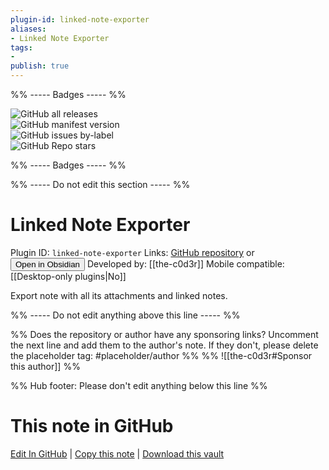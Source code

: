 ```yaml
---
plugin-id: linked-note-exporter
aliases:
- Linked Note Exporter
tags: 
- 
publish: true
---
```


%% ----- Badges ----- %%

![GitHub all releases](https://img.shields.io/github/downloads/the-c0d3r/obsidian-linked-note-exporter/total?color=573E7A&logo=github&style=for-the-badge)   
![GitHub manifest version](https://img.shields.io/github/manifest-json/v/the-c0d3r/obsidian-linked-note-exporter?color=573E7A&logo=github&style=for-the-badge)   
![GitHub issues by-label](https://img.shields.io/github/issues/the-c0d3r/obsidian-linked-note-exporter/help%20wanted?color=573E7A&logo=github&style=for-the-badge)   
![GitHub Repo stars](https://img.shields.io/github/stars/the-c0d3r/obsidian-linked-note-exporter?color=573E7A&logo=github&style=for-the-badge)

%% ----- Badges ----- %%

%% ----- Do not edit this section ----- %%

# Linked Note Exporter

Plugin ID: `linked-note-exporter`
Links: [GitHub repository](https://github.com/the-c0d3r/obsidian-linked-note-exporter) or [<button id=HH>Open in Obsidian</button>](obsidian://show-plugin?id=linked-note-exporter)
Developed by: [[the-c0d3r]]
Mobile compatible: [[Desktop-only plugins|No]]

Export note with all its attachments and linked notes.

%% ----- Do not edit anything above this line ----- %% 

%% Does the repository or author have any sponsoring links? Uncomment the next line and add them to the author's note. If they don't, please delete the placeholder tag: #placeholder/author %%
%% ![[the-c0d3r#Sponsor this author]] %%

%% Hub footer: Please don't edit anything below this line %%

# This note in GitHub

<span class="git-footer">[Edit In GitHub](https://github.dev/obsidian-community/obsidian-hub/blob/main/02%20-%20Community%20Expansions/02.05%20All%20Community%20Expansions/Plugins/linked-note-exporter.md "git-hub-edit-note") | [Copy this note](https://raw.githubusercontent.com/obsidian-community/obsidian-hub/main/02%20-%20Community%20Expansions/02.05%20All%20Community%20Expansions/Plugins/linked-note-exporter.md "git-hub-copy-note") | [Download this vault](https://github.com/obsidian-community/obsidian-hub/archive/refs/heads/main.zip "git-hub-download-vault") </span>
